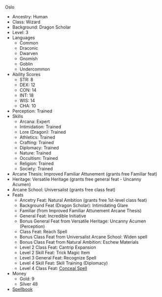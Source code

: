 Oslo

  * Ancestry: Human
  * Class: Wizard
  * Background: Dragon Scholar
  * Level: 3
  * Languages
    * Common
    * Draconic
    * Dwarven
    * Gnomish
    * Goblin
    * Undercommon
  * Ability Scores
    * STR: 8
    * DEX: 12
    * CON: 14
    * INT: 18
    * WIS: 14
    * CHA: 10
  * Perception: Trained
  * Skills
    * Arcana: Expert
    * Intimidation: Trained
    * Lore (Dragon): Trained
    * Athletics: Trained
    * Crafting: Trained
    * Diplomacy: Trained
    * Nature: Trained
    * Occultism: Trained
    * Religion: Trained
    * Society: Trained
  * Arcane Thesis: Improved Familiar Attunement (grants free Familiar feat)
  * Heritage: Versatile Heritage (grants free general feat - Uncanny Acumen)
  * Arcane School: Universalist (grants free class feat)
  * Feats
    * Ancetry Feat: Natural Ambition (grants free 1st-level class feat)
    * Background Feat (Dragon Scholar): Intimidating Glare
    * Familiar (from Improved Familiar Attunement Arcane Thesis)
    * General Feat: Incredible Initiative
    * Bonus General Feat from Versatile Heritage: Uncanny Acumen (Perception)
    * Class Feat: Reach Spell
    * Bonus Class Feat from Universalist Arcane School: Widen spell
    * Bonus Class Feat from Natural Ambition: Eschew Materials
    * Level 2 Class Feat: Cantrip Expansion
    * Level 2 Skill Feat: Trick Magic Item
    * Level 3 General Feat: Recognize Spell
    * Level 4 Skill Feat: Skill Training (Diplomacy)
    * Level 4 Class Feat: [Conceal Spell](https://2e.aonprd.com/Feats.aspx?ID=640)
  * Money
    * Gold: 9
    * Silver 48
  * [Spellbook](https://github.com/billfienberg/pf2e/blob/master/age-of-ashes/party/oslo/spellbook.md)
